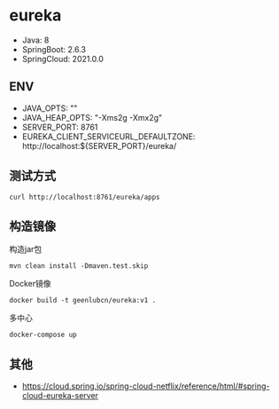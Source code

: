 # eureka

- Java: 8
- SpringBoot: 2.6.3
- SpringCloud: 2021.0.0

## ENV

- JAVA_OPTS: ""
- JAVA_HEAP_OPTS: "-Xms2g -Xmx2g"
- SERVER_PORT: 8761
- EUREKA_CLIENT_SERVICEURL_DEFAULTZONE: http://localhost:${SERVER_PORT}/eureka/ 

## 测试方式

```shell
curl http://localhost:8761/eureka/apps
```

## 构造镜像

构造jar包

```shell
mvn clean install -Dmaven.test.skip
```

Docker镜像

```shell
docker build -t geenlubcn/eureka:v1 .
```

多中心

```shell
docker-compose up
```

## 其他

- https://cloud.spring.io/spring-cloud-netflix/reference/html/#spring-cloud-eureka-server